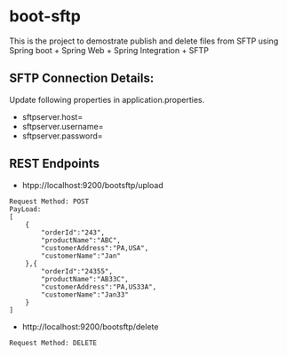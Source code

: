 # boot-sftp
This is the project to demostrate publish and delete files from SFTP using Spring boot + Spring Web + Spring Integration + SFTP

## SFTP Connection Details:
Update following properties in application.properties.
- sftpserver.host=
- sftpserver.username=
- sftpserver.password=

## REST Endpoints
- htpp://localhost:9200/bootsftp/upload
```
Request Method: POST
PayLoad:
[
	{
		"orderId":"243",
		"productName":"ABC",
		"customerAddress":"PA,USA",
		"customerName":"Jan"
	},{
		"orderId":"24355",
		"productName":"AB33C",
		"customerAddress":"PA,US33A",
		"customerName":"Jan33"
	}
]
```
- http://localhost:9200/bootsftp/delete
```
Request Method: DELETE
```
